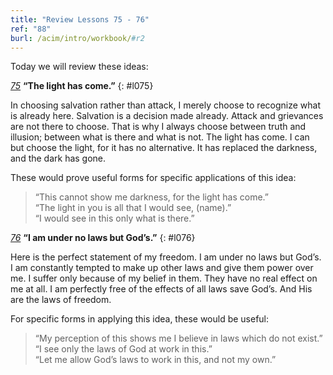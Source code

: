 ```yaml
---
title: "Review Lessons 75 - 76"
ref: "88"
burl: /acim/intro/workbook/#r2
---
```


Today we will review these ideas:

[*75*](/workbook/l075/?r=1) **“The light has come.”**
{: #l075}

In choosing salvation rather than attack, I merely choose to recognize
what is already here. Salvation is a decision made already. Attack and
grievances are not there to choose. That is why I always choose between
truth and illusion; between what is there and what is not. The light has
come. I can but choose the light, for it has no alternative. It has
replaced the darkness, and the dark has gone.

These would prove useful forms for specific applications of this idea:

> “This cannot show me darkness, for the light has come.”<br/>
> “The light in you is all that I would see, (name).”<br/>
> “I would see in this only what is there.”

[*76*](/workbook/l076/?r=1) **“I am under no laws but God’s.”**
{: #l076}

Here is the perfect statement of my freedom. I am under no laws but
God’s. I am constantly tempted to make up other laws and give them power
over me. I suffer only because of my belief in them. They have no real
effect on me at all. I am perfectly free of the effects of all laws save
God’s. And His are the laws of freedom.

For specific forms in applying this idea, these would be useful:

> “My perception of this shows me I believe in laws which do not exist.”<br/>
> “I see only the laws of God at work in this.”<br/>
> “Let me allow God’s laws to work in this, and not my own.”

